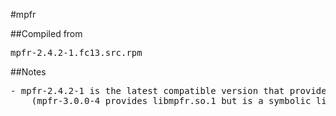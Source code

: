 #mpfr

##Compiled from
<pre>mpfr-2.4.2-1.fc13.src.rpm</pre>

##Notes
<pre>
- mpfr-2.4.2-1 is the latest compatible version that provides libmpfr.so.1
	(mpfr-3.0.0-4 provides libmpfr.so.1 but is a symbolic link to libmpfr.so.4.0.0 for backward compatibility)
</pre>
